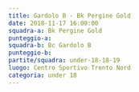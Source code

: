 ```yaml
---
title: Gardolo B - Bk Pergine Gold
date: 2018-11-17 16:00:00
squadra-a: Bk Pergine Gold
punteggio-a: 
squadra-b: Bc Gardolo B
punteggio-b: 
partite/squadra: under-18-18-19
luogo: Centro Sportivo Trento Nord
categoria: under 18
---
```

